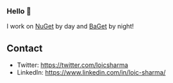 ### Hello 👋

I work on [NuGet](https://github.com/nuget) by day and [BaGet](https://github.com/loic-sharma/BaGet) by night!

## Contact

* Twitter: https://twitter.com/loicsharma
* LinkedIn: https://www.linkedin.com/in/loic-sharma/

<!--
**loic-sharma/loic-sharma** is a ✨ _special_ ✨ repository because its `README.md` (this file) appears on your GitHub profile.

Here are some ideas to get you started:

- 🔭 I’m currently working on ...
- 🌱 I’m currently learning ...
- 👯 I’m looking to collaborate on ...
- 🤔 I’m looking for help with ...
- 💬 Ask me about ...
- 📫 How to reach me: ...
- 😄 Pronouns: ...
- ⚡ Fun fact: ...
-->
